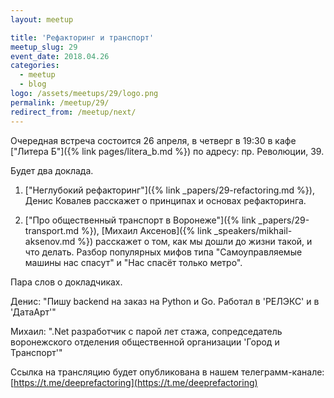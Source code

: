 ```yaml
---
layout: meetup

title: 'Рефакторинг и транспорт'
meetup_slug: 29
event_date: 2018.04.26
categories:
  - meetup
  - blog
logo: /assets/meetups/29/logo.png
permalink: /meetup/29/
redirect_from: /meetup/next/
---
```


Очередная встреча состоится 26 апреля, в четверг в 19:30 в кафе ["Литера Б"]({% link pages/litera_b.md %}) по адресу: пр. Революции, 39.

Будет два доклада.

1. ["Неглубокий рефакторинг"]({% link _papers/29-refactoring.md %}), Денис Ковалев расскажет о принципах и основах рефакторинга.

2. ["Про общественный транспорт в Воронеже"]({% link _papers/29-transport.md %}), [Михаил Аксенов]({% link _speakers/mikhail-aksenov.md %}) расскажет о том, как мы дошли до жизни такой, и что делать. Разбор популярных мифов типа "Самоуправляемые машины нас спасут" и "Нас спасёт только метро".


Пара слов о докладчиках.

Денис: "Пишу backend на заказ на Python и Go. Работал в 'РЕЛЭКС' и в 'ДатаАрт'"

Михаил: ".Net разработчик с парой лет стажа, сопредседатель воронежского отделения общественной организации 'Город и Транспорт'"

Ссылка на трансляцию будет опубликована в нашем телеграмм-канале: [https://t.me/deeprefactoring](https://t.me/deeprefactoring)



